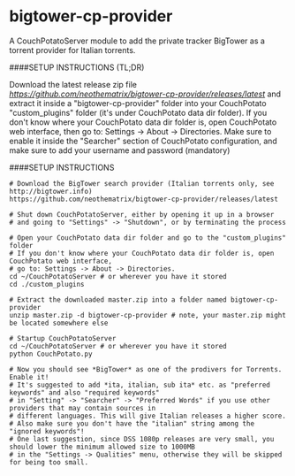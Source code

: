 bigtower-cp-provider
=======================

A CouchPotatoServer module to add the private tracker BigTower as a torrent provider for Italian torrents.

####SETUP INSTRUCTIONS (TL;DR)

Download the latest release zip file *https://github.com/neothematrix/bigtower-cp-provider/releases/latest* and extract it
inside a "bigtower-cp-provider" folder into your CouchPotato "custom_plugins" folder (it's under CouchPotato data dir folder).
If you don't know where your CouchPotato data dir folder is, open CouchPotato web interface, then go to: Settings -> About -> Directories.
Make sure to enable it inside the "Searcher" section of CouchPotato configuration, and make sure to add your username and password (mandatory)

####SETUP INSTRUCTIONS

```
# Download the BigTower search provider (Italian torrents only, see http://bigtower.info)
https://github.com/neothematrix/bigtower-cp-provider/releases/latest

# Shut down CouchPotatoServer, either by opening it up in a browser 
# and going to "Settings" -> "Shutdown", or by terminating the process

# Open your CouchPotato data dir folder and go to the "custom_plugins" folder
# If you don't know where your CouchPotato data dir folder is, open CouchPotato web interface,
# go to: Settings -> About -> Directories.
cd ~/CouchPotatoServer # or wherever you have it stored
cd ./custom_plugins

# Extract the downloaded master.zip into a folder named bigtower-cp-provider
unzip master.zip -d bigtower-cp-provider # note, your master.zip might be located somewhere else

# Startup CouchPotatoServer
cd ~/CouchPotatoServer # or wherever you have it stored
python CouchPotato.py

# Now you should see *BigTower* as one of the prodivers for Torrents. Enable it!
# It's suggested to add *ita, italian, sub ita* etc. as "preferred keywords" and also "required keywords"
# in "Setting" -> "Searcher" -> "Preferred Words" if you use other providers that may contain sources in
# different languages. This will give Italian releases a higher score.
# Also make sure you don't have the "italian" string among the "ignored keywords"!
# One last suggestion, since DSS 1080p releases are very small, you should lower the minimum allowed size to 1000MB
# in the "Settings -> Qualities" menu, otherwise they will be skipped for being too small.
```

